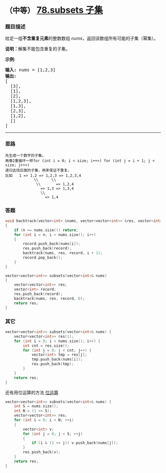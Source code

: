 # `（中等）`  [78.subsets 子集](https://leetcode-cn.com/problems/subsets/)

### 题目描述
<p>给定一组<strong>不含重复元素</strong>的整数数组&nbsp;<em>nums</em>，返回该数组所有可能的子集（幂集）。</p>

<p><strong>说明：</strong>解集不能包含重复的子集。</p>

<p><strong>示例:</strong></p>

<pre><strong>输入:</strong> nums = [1,2,3]
<strong>输出:</strong>
[
  [3],
&nbsp; [1],
&nbsp; [2],
&nbsp; [1,2,3],
&nbsp; [1,3],
&nbsp; [2,3],
&nbsp; [1,2],
&nbsp; []
]</pre>


---
### 思路
```
先生成一个数字的子集。
再像2重循环一样for (int i = 0; i < size; i++>) for (int j = i + 1; j < size; j++>)
递归去找后面的子集，用来保证不重复。
比如   1 => 1,2 => 1,2,3 => 1,2,3,4
             \\      \\
			  \\	   => 1,2,4           
			    => 1,3 => 1,3,4
				\\
				  => 1,4
```

### 答题
``` C++
void backtrack(vector<int> &nums, vector<vector<int>> &res, vector<int> record, int n)
{
	if (n == nums.size()) return;
	for (int i = n; i < nums.size(); i++)
	{
		record.push_back(nums[i]);
		res.push_back(record);
		backtrack(nums, res, record, i + 1);
		record.pop_back();
	}
}

vector<vector<int>> subsets(vector<int>& nums)
{
	vector<vector<int>> res;
	vector<int> record;
	res.push_back(record);
	backtrack(nums, res, record, 0);
	return res;
}
```

### 其它
``` C++
vector<vector<int>> subsets(vector<int>& nums) {
	vector<vector<int>> res(1);
	for (int i = 0; i < nums.size(); i++) {
		int cnt = res.size();
		for (int j = 0; j < cnt; j++) {
			vector<int> tmp = res[j];
			tmp.push_back(nums[i]);
			res.push_back(tmp);
		}
	}
	return res;
}
```

还有用位运算的方法
[位运算](https://leetcode-cn.com/problems/subsets/solution/wei-yun-suan-by-yi-qu-xin-ci/)  
``` C++
vector<vector<int>> subsets(vector<int>& nums) {
	int S = nums.size();
	int N = (1 << S);
	vector<vector<int>> res;
	for (int i = 0; i < N; ++i) 
	{
		vector<int> v;
		for (int j = 0; j < S; ++j)
		{
			if (i & (1 << j)) v.push_back(nums[j]);
		}
		res.push_back(v);
	}
	return res;
}
```